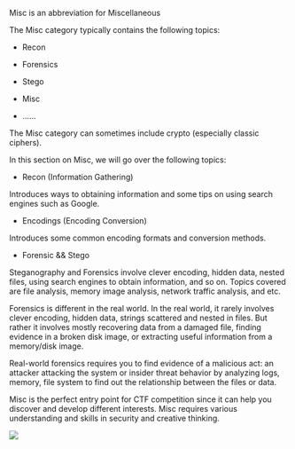 Misc is an abbreviation for Miscellaneous


The Misc category typically contains the following topics:

-   Recon

-   Forensics

-   Stego

-   Misc

-   ……


The Misc category can sometimes include crypto (especially classic ciphers).

In this section on Misc, we will go over the following topics:

- Recon (Information Gathering)

Introduces ways to obtaining information and some tips on using search engines such as Google.

- Encodings (Encoding Conversion)

Introduces some common encoding formats and conversion methods.

- Forensic &amp;&amp; Stego

Steganography and Forensics involve clever encoding, hidden data, nested files, using search engines to obtain information, and so on. Topics covered are file analysis, memory image analysis, network traffic analysis, and etc.


Forensics is different in the real world. In the real world, it rarely involves clever encoding, hidden data, strings scattered and nested in files. But rather it involves mostly recovering data from a damaged file, finding evidence in a broken disk image, or extracting useful information from a memory/disk image.


Real-world forensics requires you to find evidence of a malicious act: an attacker attacking the system or insider threat behavior by analyzing logs, memory, file system to find out the relationship between the files or data.


Misc is the perfect entry point for CTF competition since it can help you discover and develop different interests. Misc requires various understanding and skills in security and creative thinking.


![](figure/all.png)
